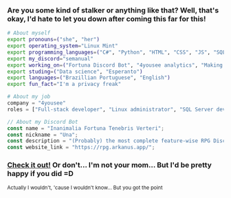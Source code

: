 ### Are you some kind of stalker or anything like that? Well, that's okay, I'd hate to let you down after coming this far for this!

```bash
# About myself
export pronouns=("she", "her")
export operating_system="Linux Mint"
export programming_languages=("C#", "Python", "HTML", "CSS", "JS", "SQL", "Bash")
export my_discord="semanual"
export working_on=("Fortuna Discord Bot", "4yousee analytics", "Making a game")
export studing=("Data science", "Esperanto")
export languages=("Brazillian Portuguese", "English")
export fun_fact="I'm a privacy freak"
```

```python
# About my job
company = "4yousee"
roles = ["Full-stack developer", "Linux administrator", "SQL Server developer"]
```

```js
// About my Discord Bot
const name = "Inanimalia Fortuna Tenebris Verteri";
const nickname = "Una";
const description = "(Probably) the most complete feature-wise RPG Discord bot out there!";
const website_link = "https://rpg.arkanus.app/";
```
### [Check it out!](https://rpg.arkanus.app/) Or don't... I'm not your mom... But I'd be pretty happy if you did =D
<sub>Actually I wouldn't, 'cause I wouldn't know... But you got the point</sub>
